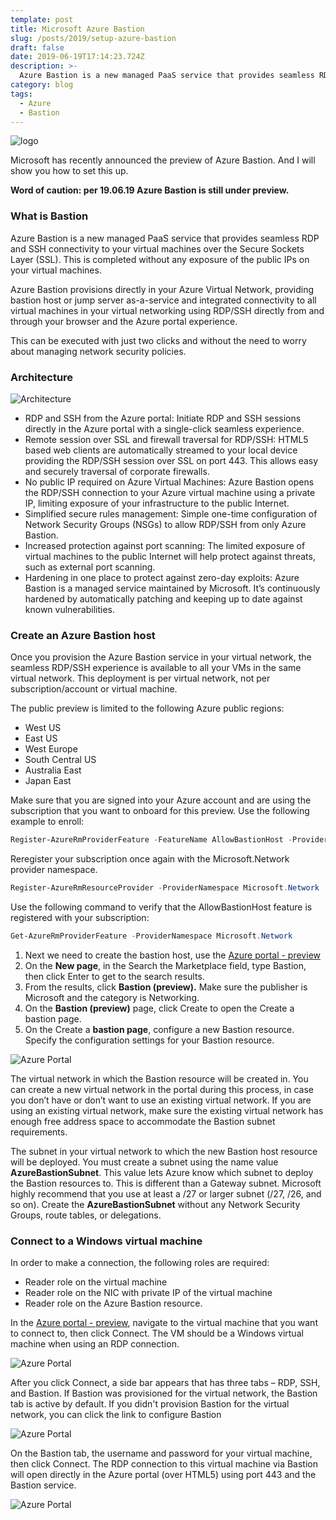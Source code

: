 ```yaml
---
template: post
title: Microsoft Azure Bastion
slug: /posts/2019/setup-azure-bastion
draft: false
date: 2019-06-19T17:14:23.724Z
description: >-
  Azure Bastion is a new managed PaaS service that provides seamless RDP and SSH connectivity to your virtual machines over the Secure Sockets Layer (SSL). This is completed without any exposure of the public IPs on your virtual machines
category: blog
tags:
  - Azure
  - Bastion
---
```

![logo](/media/Bastion/logo_bastion.png)

Microsoft has recently announced the preview of Azure Bastion. And I will show you how to set this up.

__Word of caution: per 19.06.19 Azure Bastion is still under preview.__

### What is Bastion

Azure Bastion is a new managed PaaS service that provides seamless RDP and SSH connectivity to your virtual machines over the Secure Sockets Layer (SSL). This is completed without any exposure of the public IPs on your virtual machines.

Azure Bastion provisions directly in your Azure Virtual Network, providing bastion host or jump server as-a-service and integrated connectivity to all virtual machines in your virtual networking using RDP/SSH directly from and through your browser and the Azure portal experience.

This can be executed with just two clicks and without the need to worry about managing network security policies.

### Architecture

![Architecture](/media/Bastion/2.png)

* RDP and SSH from the Azure portal: Initiate RDP and SSH sessions directly in the Azure portal with a single-click seamless experience.
* Remote session over SSL and firewall traversal for RDP/SSH: HTML5 based web clients are automatically streamed to your local device providing the RDP/SSH session over SSL on port 443. This allows easy and securely traversal of corporate firewalls.
* No public IP required on Azure Virtual Machines: Azure Bastion opens the RDP/SSH connection to your Azure virtual machine using a private IP, limiting exposure of your infrastructure to the public Internet.
* Simplified secure rules management: Simple one-time configuration of Network Security Groups (NSGs) to allow RDP/SSH from only Azure Bastion.
* Increased protection against port scanning: The limited exposure of virtual machines to the public Internet will help protect against threats, such as external port scanning.
* Hardening in one place to protect against zero-day exploits: Azure Bastion is a managed service maintained by Microsoft. It’s continuously hardened by automatically patching and keeping up to date against known vulnerabilities.

### Create an Azure Bastion host

Once you provision the Azure Bastion service in your virtual network, the seamless RDP/SSH experience is available to all your VMs in the same virtual network.
This deployment is per virtual network, not per subscription/account or virtual machine.

The public preview is limited to the following Azure public regions:

* West US
* East US
* West Europe
* South Central US
* Australia East
* Japan East

Make sure that you are signed into your Azure account and are using the subscription that you want to onboard for this preview. Use the following example to enroll:

```powershell
Register-AzureRmProviderFeature -FeatureName AllowBastionHost -ProviderNamespace Microsoft.Network
```

Reregister your subscription once again with the Microsoft.Network provider namespace.

```powershell
Register-AzureRmResourceProvider -ProviderNamespace Microsoft.Network
```

Use the following command to verify that the AllowBastionHost feature is registered with your subscription:

```powershell
Get-AzureRmProviderFeature -ProviderNamespace Microsoft.Network
```

1. Next we need to create the bastion host, use the [Azure portal - preview](http://aka.ms/BastionHost)
2. On the __New page__, in the Search the Marketplace field, type Bastion, then click Enter to get to the search results.
3. From the results, click __Bastion (preview).__ Make sure the publisher is Microsoft and the category is Networking.
4. On the __Bastion (preview)__ page, click Create to open the Create a bastion page.
5. On the Create a __bastion page__, configure a new Bastion resource. Specify the configuration settings for your Bastion resource.

![Azure Portal](/media/Bastion/1.png)

The virtual network in which the Bastion resource will be created in. You can create a new virtual network in the portal during this process, in case you don’t have or don’t want to use an existing virtual network. If you are using an existing virtual network, make sure the existing virtual network has enough free address space to accommodate the Bastion subnet requirements.

The subnet in your virtual network to which the new Bastion host resource will be deployed. You must create a subnet using the name value __AzureBastionSubnet__. This value lets Azure know which subnet to deploy the Bastion resources to. This is different than a Gateway subnet. Microsoft highly recommend that you use at least a /27 or larger subnet (/27, /26, and so on). Create the __AzureBastionSubnet__ without any Network Security Groups, route tables, or delegations.

### Connect to a Windows virtual machine

In order to make a connection, the following roles are required:

* Reader role on the virtual machine
* Reader role on the NIC with private IP of the virtual machine
* Reader role on the Azure Bastion resource.

In the [Azure portal - preview](http://aka.ms/BastionHost), navigate to the virtual machine that you want to connect to, then click Connect. The VM should be a Windows virtual machine when using an RDP connection.

![Azure Portal](/media/Bastion/3.png)

After you click Connect, a side bar appears that has three tabs – RDP, SSH, and Bastion. If Bastion was provisioned for the virtual network, the Bastion tab is active by default. If you didn't provision Bastion for the virtual network, you can click the link to configure Bastion

![Azure Portal](/media/Bastion/4.png)

On the Bastion tab, the username and password for your virtual machine, then click Connect. The RDP connection to this virtual machine via Bastion will open directly in the Azure portal (over HTML5) using port 443 and the Bastion service.

![Azure Portal](/media/Bastion/5.png)